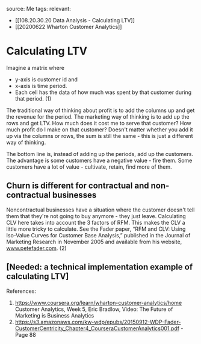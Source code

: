 source: Me
tags: 
relevant: 
- [[108.20.30.20 Data Analysis - Calculating LTV]]
- [[20200622 Wharton Customer Analytics]]

# Calculating LTV

Imagine a matrix where 
- y-axis is customer id and 
- x-axis is time period. 
- Each cell has the data of how much was spent by that customer during that period. 
(1)

The traditional way of thinking about profit is to add the columns up and get the revenue for the period. The marketing way of thinking is to add up the rows and get LTV. How much does it cost me to serve that customer? How much profit do I make on that customer? Doesn't matter whether you add it up via the columns or rows, the sum is still the same - this is just a different way of thinking.

The bottom line is, instead of adding up the periods, add up the customers. The advantage is some customers have a negative value - fire them. Some customers have a lot of value - cultivate, retain, find more of them.

## Churn is different for contractual and non-contractual businesses

Noncontractual businesses have a situation where the customer doesn't tell them that they're not going to buy anymore - they just leave. Calculating CLV here takes into account the 3 factors of RFM. This makes the CLV a little more tricky to calculate.  See the Fader paper, “RFM and CLV: Using Iso-Value Curves for Customer Base Analysis,” published in the Journal of Marketing Research in November 2005 and available from his website, www.petefader.com.
(2)

## [Needed: a technical implementation example of calculating LTV]

References:
1. https://www.coursera.org/learn/wharton-customer-analytics/home Customer Analytics, Week 5, Eric Bradlow, Video: The Future of Marketing is Business Analytics
2. https://s3.amazonaws.com/kw-wdp/epubs/20150912-WDP-Fader-CustomerCentricity_Chapter4_CourseraCustomerAnalytics001.pdf - Page 88